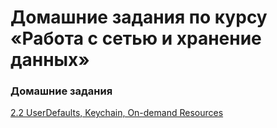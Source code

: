 # Домашние задания по курсу «Работа с сетью и хранение данных»

### Домашние задания

[2.2 UserDefaults, Keychain, On-demand Resources](/2.2)
